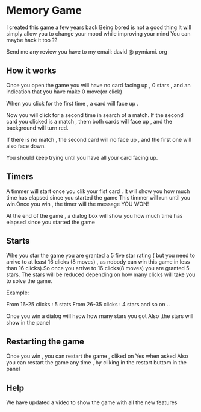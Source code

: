 Memory Game
===========

I created this game a few years back 
Being bored is not a good thing
It will simply allow you to change your mood while improving your mind
You can maybe hack it too ??

Send me any review you have to my email: david @ pymiami. org

## How it works

Once you open the game you will have no card facing up , 0 stars , and an indication that you have make 0 move(or click)

When you click for the first time , a card will face up . 

Now you will click for a second time in search of a match.
If the second card you clicked is a match , them both cards will face up , and the background will turn red.

If there is no match , the second card will no face up , and the first one will also face down.

You should keep trying until you have all your card facing up.

## Timers

A timmer will start once you clik your fist card .
It will show you how much time has elapsed since you started the game
This timmer will run until you win.Once you win , the timer will the message YOU WON!

At the end of the game , a dialog box will show you how much time has elapsed since you started the game

## Starts

Whe you star the game you are granted a 5 five star rating ( but you need to arrive to at least 16 clicks (8 moves) , as nobody can win this game in less than 16 clicks).So once you arrive to 16 clicks(8 moves) you are granted 5 stars. The stars will be reduced depending on how many clicks will take you to solve the game.

Example:

From 16-25 clicks : 5 stats
From 26-35 clicks : 4 stars
and so on ..

Once you win a dialog will hsow how many stars you got 
Also ,the stars will show in the panel

## Restarting the game
  Once you win , you can restart the game , cliked on Yes when asked
  Also you can restart the game any time , by cliking in the restart buttom in the panel

## Help
We have updated a video to show the game with all the new features


